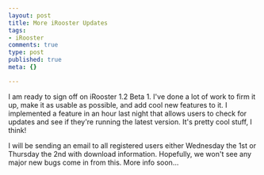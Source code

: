 ```yaml
--- 
layout: post
title: More iRooster Updates
tags: 
- iRooster
comments: true
type: post
published: true
meta: {}

---
```

I am ready to sign off on iRooster 1.2 Beta 1. I've done a lot of work to firm it up, make it as usable as possible, and add cool new features to it. I implemented a feature in an hour last night that allows users to check for updates and see if they're running the latest version. It's pretty cool stuff, I think!

  I will be sending an email to all registered users either Wednesday the 1st or Thursday the 2nd with download information. Hopefully, we won't see any major new bugs come in from this. More info soon...
